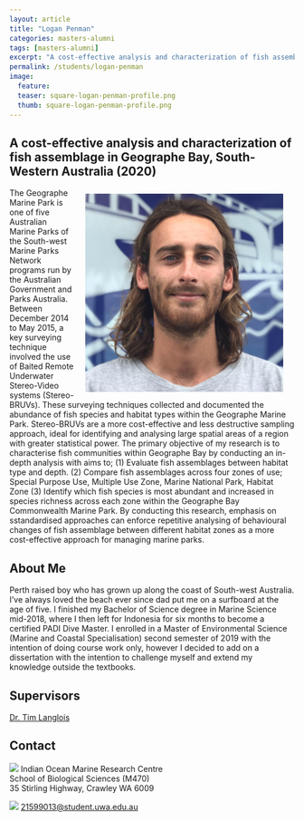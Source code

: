 ```yaml
---
layout: article
title: "Logan Penman"
categories: masters-alumni
tags: [masters-alumni]
excerpt: "A cost-effective analysis and characterization of fish assemblage in Geographe Bay, South-Western Australia (2020)"
permalink: /students/logan-penman
image:
  feature: 
  teaser: square-logan-penman-profile.png
  thumb: square-logan-penman-profile.png
---
```

## A cost-effective analysis and characterization of fish assemblage in Geographe Bay, South-Western Australia (2020)
<img src='/images/square-logan-penman-profile.png' align='right' width="350" hspace="20" vspace="10">

The Geographe Marine Park is one of five Australian Marine Parks of the South-west Marine Parks Network programs run by the Australian Government and Parks Australia. Between December 2014 to May 2015, a key surveying technique involved the use of Baited Remote Underwater Stereo-Video systems (Stereo-BRUVs). These surveying techniques collected and documented the abundance of fish species and habitat types within the Geographe Marine Park. Stereo-BRUVs are a more cost-effective and less destructive sampling approach, ideal for identifying and analysing large spatial areas of a region with greater statistical power. The primary objective of my research is to characterise fish communities within Geographe Bay by conducting an in-depth analysis with aims to; 
(1) Evaluate fish assemblages between habitat type and depth.
(2) Compare fish assemblages across four zones of use; 
Special Purpose Use, Multiple Use Zone, Marine National Park, Habitat Zone
(3) Identify which fish species is most abundant and increased in species richness across each zone within the Geographe Bay Commonwealth Marine Park. 
By conducting this research, emphasis on sstandardised approaches can enforce repetitive analysing of behavioural changes of fish assemblage between different habitat zones as a more cost-effective approach for managing marine parks.

## About Me
Perth raised boy who has grown up along the coast of South-west Australia. I’ve always loved the beach ever since dad put me on a surfboard at the age of five. I finished my Bachelor of Science degree in Marine Science mid-2018, where I then left for Indonesia for six months to become a certified PADI Dive Master. I enrolled in a Master of Environmental Science (Marine and Coastal Specialisation) second semester of 2019 with the intention of doing course work only, however I decided to add on a dissertation with the intention to challenge myself and extend my knowledge outside the textbooks.   
## Supervisors
[Dr. Tim Langlois](https://uwamegfisheries.github.io/researchers/tim-langlois/ "Tim Langlois")

## Contact
<img src='/images/icons/building-regular.svg' width="15px"> Indian Ocean Marine Research Centre <br>
School of Biological Sciences (M470)<br>
35 Stirling Highway, Crawley WA 6009</p>


<img src='/images/icons/envelope-regular.svg' width="15px"> <a href="mailto:21599013@student.uwa.edu.au">21599013@student.uwa.edu.au</a><br>
